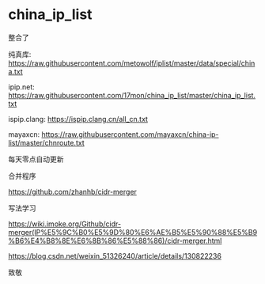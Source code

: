 # china_ip_list

整合了

纯真库: https://raw.githubusercontent.com/metowolf/iplist/master/data/special/china.txt

ipip.net: https://raw.githubusercontent.com/17mon/china_ip_list/master/china_ip_list.txt

ispip.clang: https://ispip.clang.cn/all_cn.txt

mayaxcn: https://raw.githubusercontent.com/mayaxcn/china-ip-list/master/chnroute.txt

每天零点自动更新

合并程序

https://github.com/zhanhb/cidr-merger

写法学习

https://wiki.imoke.org/Github/cidr-merger(IP%E5%9C%B0%E5%9D%80%E6%AE%B5%E5%90%88%E5%B9%B6%E4%B8%8E%E6%8B%86%E5%88%86)/cidr-merger.html

https://blog.csdn.net/weixin_51326240/article/details/130822236

致敬

